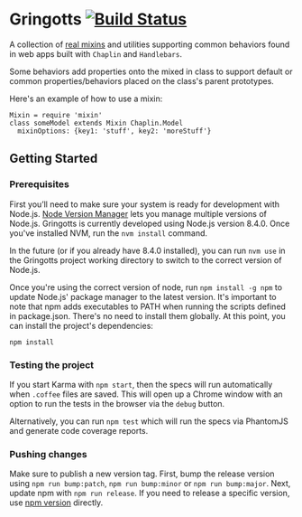 # Gringotts [![Build Status](https://travis-ci.org/lookout/gringotts.png?branch=master)](https://travis-ci.org/lookout/gringotts)

A collection of [real mixins][1] and utilities supporting common behaviors found
in web apps built with `Chaplin` and `Handlebars`.

Some behaviors add properties onto the mixed in class to support default or
common properties/behaviors placed on the class's parent prototypes.

Here's an example of how to use a mixin:

```
Mixin = require 'mixin'
class someModel extends Mixin Chaplin.Model
  mixinOptions: {key1: 'stuff', key2: 'moreStuff'}
```

## Getting Started

### Prerequisites

First you’ll need to make sure your system is ready for development with
Node.js. [Node Version Manager][2] lets you
manage multiple versions of Node.js. Gringotts is currently developed using
Node.js version 8.4.0. Once you've installed NVM, run the `nvm install` command.

In the future (or if you already have 8.4.0 installed), you can run `nvm use` in
the Gringotts project working directory to switch to the correct version of
Node.js.

Once you're using the correct version of node, run `npm install -g npm` to
update Node.js' package manager to the latest version. It's important to note that
npm adds executables to PATH when running the scripts defined in package.json.
There's no need to install them globally. At this point, you can install the
project's dependencies:

```
npm install
```

### Testing the project

If you start Karma with `npm start`, then the specs will run automatically when
`.coffee` files are saved. This will open up a Chrome window with an option to
run the tests in the browser via the `debug` button.

Alternatively, you can run `npm test` which will run the specs via PhantomJS and
generate code coverage reports.

### Pushing changes

Make sure to publish a new version tag. First, bump the release version using
`npm run bump:patch`, `npm run bump:minor` or `npm run bump:major`. Next, update
npm with `npm run release`. If you need to release a specific version,
use [npm version][3] directly.

[1]: http://justinfagnani.com/2015/12/21/real-mixins-with-javascript-classes
[2]: https://github.com/creationix/nvm
[3]: https://docs.npmjs.com/cli/version
